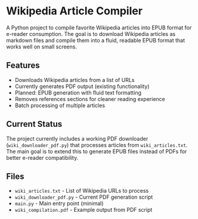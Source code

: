 # Wikipedia Article Compiler

A Python project to compile favorite Wikipedia articles into EPUB format for e-reader consumption. The goal is to download Wikipedia articles as markdown files and compile them into a fluid, readable EPUB format that works well on small screens.

## Features

- Downloads Wikipedia articles from a list of URLs
- Currently generates PDF output (existing functionality)
- Planned: EPUB generation with fluid text formatting
- Removes references sections for cleaner reading experience
- Batch processing of multiple articles

## Current Status

The project currently includes a working PDF downloader (`wiki_downloader_pdf.py`) that processes articles from `wiki_articles.txt`. The main goal is to extend this to generate EPUB files instead of PDFs for better e-reader compatibility.

## Files

- `wiki_articles.txt` - List of Wikipedia URLs to process
- `wiki_downloader_pdf.py` - Current PDF generation script
- `main.py` - Main entry point (minimal)
- `wiki_compilation.pdf` - Example output from PDF script